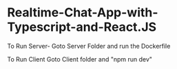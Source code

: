 # Realtime-Chat-App-with-Typescript-and-React.JS

To Run Server-
Goto Server Folder and run the Dockerfile

To Run Client
Goto Client folder and "npm run dev"
